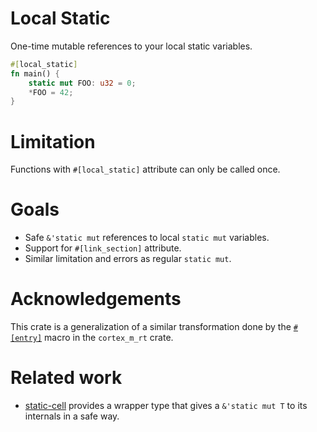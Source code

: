# Local Static
One-time mutable references to your local static variables.

```rust
#[local_static]
fn main() {
    static mut FOO: u32 = 0;
    *FOO = 42;
}
```

# Limitation
Functions with `#[local_static]` attribute can only be called once.

# Goals
- Safe `&'static mut` references to local `static mut` variables.
- Support for `#[link_section]` attribute.
- Similar limitation and errors as regular `static mut`.

# Acknowledgements
This crate is a generalization of a similar transformation done by the [`#[entry]`](https://docs.rs/cortex-m-rt/latest/cortex_m_rt/attr.entry.html) macro in the `cortex_m_rt` crate.

# Related work
- [static-cell](https://crates.io/crates/static_cell) provides a wrapper type that gives a `&'static mut T` to its internals in a safe way.
